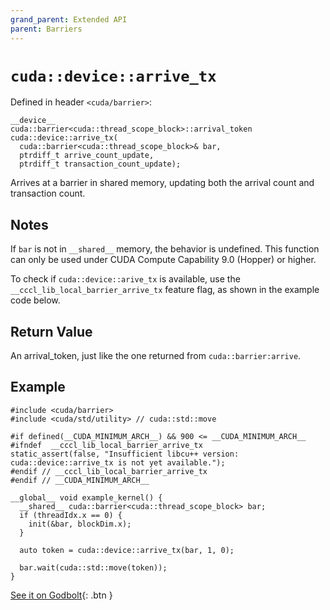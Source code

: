 ```yaml
---
grand_parent: Extended API
parent: Barriers
---
```


# `cuda::device::arrive_tx`

Defined in header `<cuda/barrier>`:

```cuda
__device__
cuda::barrier<cuda::thread_scope_block>::arrival_token
cuda::device::arrive_tx(
  cuda::barrier<cuda::thread_scope_block>& bar,
  ptrdiff_t arrive_count_update,
  ptrdiff_t transaction_count_update);
```

Arrives at a barrier in shared memory, updating both the arrival count and
transaction count.

## Notes

If `bar` is not in `__shared__` memory, the behavior is undefined. This function
can only be used under CUDA Compute Capability 9.0 (Hopper) or higher.

To check if `cuda::device::arive_tx` is available, use the
`__cccl_lib_local_barrier_arrive_tx` feature flag, as shown in the example code below.

## Return Value

An arrival_token, just like the one returned from `cuda::barrier:arrive`.

## Example

```cuda
#include <cuda/barrier>
#include <cuda/std/utility> // cuda::std::move

#if defined(__CUDA_MINIMUM_ARCH__) && 900 <= __CUDA_MINIMUM_ARCH__
#ifndef  __cccl_lib_local_barrier_arrive_tx
static_assert(false, "Insufficient libcu++ version: cuda::device::arrive_tx is not yet available.");
#endif // __cccl_lib_local_barrier_arrive_tx
#endif // __CUDA_MINIMUM_ARCH__

__global__ void example_kernel() {
  __shared__ cuda::barrier<cuda::thread_scope_block> bar;
  if (threadIdx.x == 0) {
    init(&bar, blockDim.x);
  }

  auto token = cuda::device::arrive_tx(bar, 1, 0);

  bar.wait(cuda::std::move(token));
}
```

[See it on Godbolt](https://godbolt.org/z/joja75jK8){: .btn }


[`cuda::thread_scope`]: ./memory_model.md
[Tracking asynchronous operations by the mbarrier object]: https://docs.nvidia.com/cuda/parallel-thread-execution/index.html#tracking-asynchronous-operations-by-the-mbarrier-object
[thread.barrier.class paragraph 12]: https://eel.is/c++draft/thread.barrier.class#12

